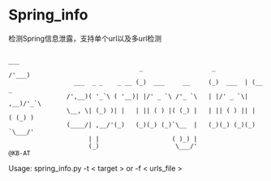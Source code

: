 # Spring_info
检测Spring信息泄露，支持单个url以及多url检测
                                                      
                                                                        ___      
                                        _                   _         /'___)     
                      ___  _ _    _ __ (_)  ___     __     (_)  ___  | (__   _   
                    /',__)( '_`\ ( '__)| |/' _ `\ /'_ `\   | |/' _ `\| ,__)/'_`\ 
                    \__, \| (_) )| |   | || ( ) |( (_) |   | || ( ) || |  ( (_) )
                    (____/| ,__/'(_)   (_)(_) (_)`\__  |   (_)(_) (_)(_)  `\___/'
                          | |                    ( )_) |                         
                          (_)                     \___/'                         @KB-AT
           

Usage: spring_info.py -t < target > or -f < urls_file >
